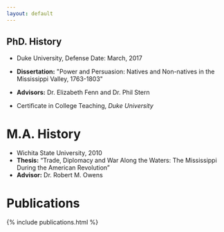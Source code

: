 ```yaml
---
layout: default
---
```


## PhD. History
- Duke University, Defense Date: March, 2017
- **Dissertation:** "Power and Persuasion: Natives and Non-natives in the Mississippi Valley, 1763-1803"
- **Advisors:** Dr. Elizabeth Fenn and Dr. Phil Stern

- Certificate in College Teaching, *Duke University*

# M.A. History
- Wichita State University, 2010
- **Thesis:** “Trade, Diplomacy and War Along the Waters: The Mississippi During the American Revolution”
- **Advisor:** Dr. Robert M. Owens

# Publications
{% include publications.html %}
